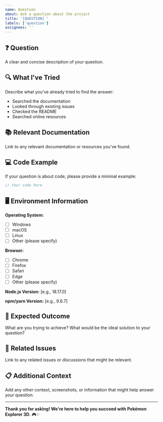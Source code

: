 ```yaml
---
name: Question
about: Ask a question about the project
title: '[QUESTION] '
labels: ['question']
assignees: ''
---
```


## ❓ Question

A clear and concise description of your question.

## 🔍 What I've Tried

Describe what you've already tried to find the answer:
- Searched the documentation
- Looked through existing issues
- Checked the README
- Searched online resources

## 📚 Relevant Documentation

Link to any relevant documentation or resources you've found.

## 💻 Code Example

If your question is about code, please provide a minimal example:

```typescript
// Your code here
```

## 🖥️ Environment Information

**Operating System:**
- [ ] Windows
- [ ] macOS
- [ ] Linux
- [ ] Other (please specify)

**Browser:**
- [ ] Chrome
- [ ] Firefox
- [ ] Safari
- [ ] Edge
- [ ] Other (please specify)

**Node.js Version:** [e.g., 18.17.0]

**npm/yarn Version:** [e.g., 9.6.7]

## 🎯 Expected Outcome

What are you trying to achieve? What would be the ideal solution to your question?

## 🔗 Related Issues

Link to any related issues or discussions that might be relevant.

## 📋 Additional Context

Add any other context, screenshots, or information that might help answer your question.

---

**Thank you for asking! We're here to help you succeed with Pokémon Explorer 3D.** 🎮✨ 